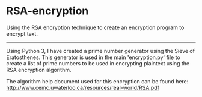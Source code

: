 RSA-encryption
==============

Using the RSA encryption technique to create an encryption program to encrypt text.

------------------------------

Using Python 3, I have created a prime number generator using the Sieve of Eratosthenes.
This generator is used in the main 'encryption.py' file to create a list of prime numbers to be used in encrypting plaintext using the RSA encryption algorithm.

The algorithm help document used for this encryption can be found here: http://www.cemc.uwaterloo.ca/resources/real-world/RSA.pdf
